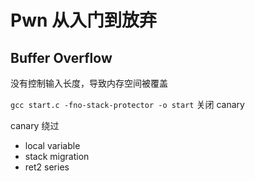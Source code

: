 # Pwn 从入门到放弃

## Buffer Overflow

没有控制输入长度，导致内存空间被覆盖

`gcc start.c -fno-stack-protector -o start` 关闭 canary

 canary 绕过

- local variable
- stack migration
- ret2 series

 